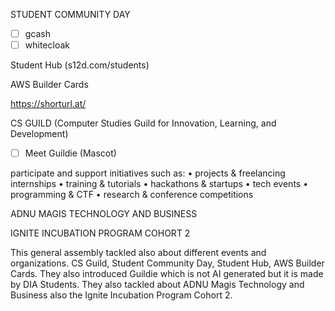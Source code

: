 STUDENT COMMUNITY DAY
- [ ] gcash
- [ ] whitecloak

Student Hub (s12d.com/students)

AWS Builder Cards

https://shorturl.at/

CS GUILD (Computer Studies Guild for Innovation, Learning, and Development)
- [ ] Meet Guildie (Mascot)

participate and support initiatives such as:
• projects & freelancing
internships
• training & tutorials
• hackathons & startups
• tech events
• programming & CTF
• research & conference
competitions

ADNU MAGIS TECHNOLOGY AND BUSINESS 

IGNITE INCUBATION PROGRAM COHORT 2

This general assembly tackled also about different events and organizations. CS Guild, Student Community Day, Student Hub, AWS Builder Cards. They also introduced Guildie which is not AI generated but it is made by DIA Students. They also tackled about ADNU Magis Technology and Business also the Ignite Incubation Program Cohort 2.